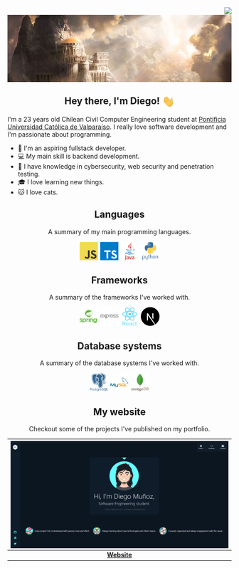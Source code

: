 <img align="right" src="https://komarev.com/ghpvc/?username=0xCronos&color=yellow">
<br>
<img align="center" src="./assets/images/banner.jpg" width="1366px">

<h2 align="center"> Hey there, I'm Diego! <img align="center" src="./assets/gifs/greetings.gif" width="28"></h2>

<!-- <h2 align='center'>About me</h2> -->
<p>I'm a 23 years old Chilean Civil Computer Engineering student at <a href="https://www.pucv.cl/">Pontificia Universidad Católica de Valparaíso</a>. I really love software development and I'm passionate about programming.</p>

- 🌱 I'm an aspiring fullstack developer.
- 💻 My main skill is backend development.
- 🔐 I have knowledge in cybersecurity, web security and penetration testing.
- 🎓 I love learning new things.
- 🐱 I love cats.

<h2 align="center">Languages</h2>
<p align="center">A summary of my main programming languages.</p>
<p align="center">
  <img src='./assets/technologies/javascript.svg' height='42px' alt='javascript'>
  <img src='./assets/technologies/typescript.svg' height='42px' alt='typescript'>
  <img src='./assets/technologies/java.svg' height='42px' alt='java'>
  <img src='./assets/technologies/python.svg' height='42px' alt='python'>
</p>

<h2 align="center">Frameworks</h2>
<p align="center">A summary of the frameworks I've worked with.</p>
<p align="center">
  <img src='./assets/technologies/spring.svg' height='42px'>
  <img src='./assets/technologies/express.svg' height='42px'/>
  <img src='./assets/technologies/react.svg' height='42px'>
  <img src='./assets/technologies/nextjs.svg' height='42px'/>
</p>

<h2 align="center">Database systems</h2>
<p align="center">A summary of the database systems I've worked with.</p>
<p align="center">
  <img src='./assets/technologies/postgresql.svg' height='42px'>
  <img src='./assets/technologies/mysql.svg' height='42px'>
  <img src='./assets/technologies/mongodb.svg' height='42px'>
</p>

<h2 align="center">My website</h2>
<p align="center">Checkout some of the projects I've published on my portfolio.</p>

|  <img align="center" src="./assets/projects/portfolio.png" >   |
| :------------------------------------------------------------: |
| <a href="https://dmcoder.dev/" target="_blank">**Website**</a> |
